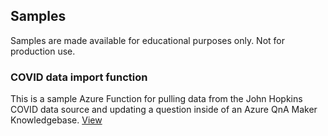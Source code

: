 ## Samples

Samples are made available for educational purposes only.  Not for production use.

### COVID data import function
This is a sample Azure Function for pulling data from the John Hopkins COVID data source and updating a question inside of an Azure QnA Maker Knowledgebase.
[View](/microsoft/slg-covid-bot/blob/master/samples/CovidDataImportFunction/readme.md)


